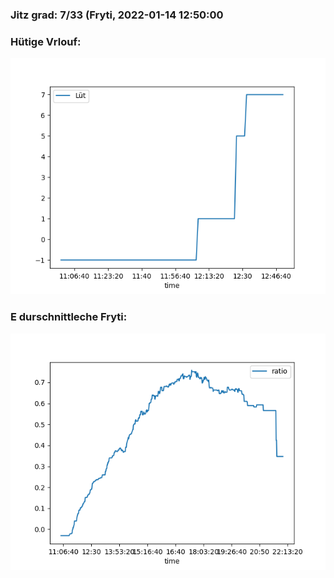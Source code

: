 ### Jitz grad: 7/33 (Fryti, 2022-01-14 12:50:00

### Hütige Vrlouf:
![Graph](Today.png)

### E durschnittleche Fryti:
![Graph](Fryti.png)